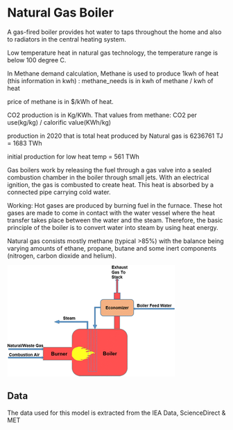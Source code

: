 # Natural Gas Boiler

A gas-fired boiler provides hot water to taps throughout the home and also to radiators in the central heating system.

Low temperature heat in natural gas technology, the temperature range is below 100 degree C.

In Methane demand calculation, Methane is used to produce 1kwh of heat (this information in kwh) : methane_needs is in kwh of methane / kwh of heat

price of methane is in $/kWh of heat.

CO2 production is in Kg/KWh. That values from methane: CO2 per use(kg/kg) / calorific value(KWh/kg)

production in 2020 that is total heat produced by Natural gas is 6236761 TJ = 1683 TWh
    
initial production for low heat temp = 561 TWh  

Gas boilers work by releasing the fuel through a gas valve into a sealed combustion chamber in the boiler through small jets. With an electrical ignition, the gas is combusted to create heat. This heat is absorbed by a connected pipe carrying cold water.

Working:
Hot gases are produced by burning fuel in the furnace. These hot gases are made to come in contact with the water vessel where the heat transfer takes place between the water and the steam. Therefore, the basic principle of the boiler is to convert water into steam by using heat energy.

Natural gas consists mostly methane (typical >85%) with the balance being varying amounts of ethane, propane, butane and some inert components (nitrogen, carbon dioxide and helium).

![img_1.png](img_1.png)
## Data     
The data used for this model is extracted from the IEA Data, ScienceDirect & MET

[^1]: [How Does a Gas Boiler Work – always70wade & IEA](https://always70wade.com/b/what-is-a-boiler-how-does-it-work#:~:text=Gas%20boilers%20work%20by%20releasing,connected%20pipe%20carrying%20cold%20water)

[^2]: [Natural Gas Boiler Overview - ScienceDirect](https://www.sciencedirect.com/topics/engineering/natural-gas-boiler)

[^3]: [About Natural Gas Process](https://www.innovativecombustion.com/natural-gas-fired-boilers/)

[^4]: [Natural Gas Model - ScienceDirect](https://www.sciencedirect.com/topics/engineering/natural-gas)

